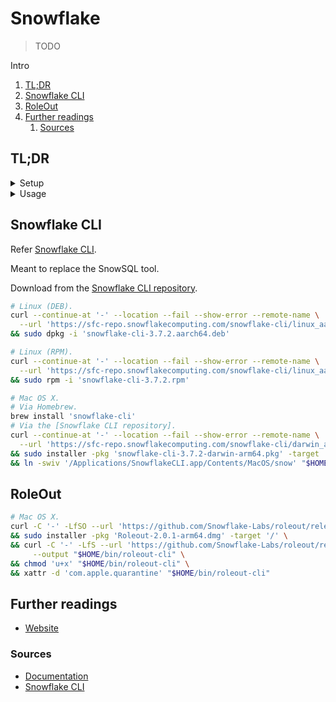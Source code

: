 # Snowflake

> TODO

Intro

<!-- Remove this line to uncomment if used
## Table of contents <!-- omit in toc -->

1. [TL;DR](#tldr)
1. [Snowflake CLI](#snowflake-cli)
1. [RoleOut](#roleout)
1. [Further readings](#further-readings)
   1. [Sources](#sources)

## TL;DR

<details>
  <summary>Setup</summary>

  <details style='padding: 0 0 0 1rem'>
    <summary>Linux (DEB)</summary>

```sh
# Install Snowflake's CLI.
# Get it from the [Snowflake CLI repository].
curl --continue-at '-' --location --fail --show-error --remote-name \
  --url 'https://sfc-repo.snowflakecomputing.com/snowflake-cli/linux_aarch64/3.7.2/snowflake-cli-3.7.2.aarch64.deb' \
&& sudo dpkg -i 'snowflake-cli-3.7.2.aarch64.deb'
```

  </details>

  <details style='padding: 0 0 0 1rem'>
    <summary>Linux (RPM)</summary>

```sh
# Install Snowflake's CLI.
# Get it from the [Snowflake CLI repository].
curl --continue-at '-' --location --fail --show-error --remote-name \
  --url 'https://sfc-repo.snowflakecomputing.com/snowflake-cli/linux_aarch64/3.7.2/snowflake-cli-3.7.2.aarch64.rpm' \
&& sudo rpm -i 'snowflake-cli-3.7.2.rpm'
```

  </details>

  <details style='padding: 0 0 0 1rem'>
    <summary>Mac OS X</summary>

```sh
# Install Snowflake's CLI.
brew install 'snowflake-cli'

# Install RoleOut's UI and CLI.
curl -C '-' -LfSO --url 'https://github.com/Snowflake-Labs/roleout/releases/download/v2.0.1/Roleout-2.0.1-arm64.dmg' \
&& sudo installer -pkg 'Roleout-2.0.1-arm64.dmg' -target '/' \
&& curl -C '-' -LfS --url 'https://github.com/Snowflake-Labs/roleout/releases/download/v2.0.1/roleout-cli-macos' \
     --output "$HOME/bin/roleout-cli" \
&& chmod 'u+x' "$HOME/bin/roleout-cli" \
&& xattr -d 'com.apple.quarantine' "$HOME/bin/roleout-cli"
```

  </details>

</details>

<details>
  <summary>Usage</summary>

```sh
# Check it works.
snow --version

# Get help.
snow --help
snow helpers -h

# List configured connections to Snowflake.
snow connection list

# Add connections.
snow connection add

# Test connections.
snow connection test
snow connection test -c 'connection-name'

# Executes Snowflake queries.
snow sql
```

```sql
SHOW USERS;
SHOW USERS LIKE '%john%';

CREATE USER alice;
CREATE USER IF NOT EXISTS bob;
CREATE OR REPLACE USER claude
  PASSWORD='somePassword' DISPLAY_NAME='Claude' EMAIL='claude@example.org'
  LOGIN_NAME='CLAUDE@EXAMPLE.ORG' MUST_CHANGE_PASSWORD=TRUE;

GRANT ROLE someRole TO USER diane;

ALTER USER IF EXISTS elijah RESET PASSWORD;
ALTER USER IF EXISTS fred SET DISABLE_MFA=TRUE;
```

</details>

<!-- Uncomment if used
<details>
  <summary>Real world use cases</summary>

```sh
```

</details>
-->

## Snowflake CLI

Refer [Snowflake CLI].

Meant to replace the SnowSQL tool.

Download from the [Snowflake CLI repository].

```sh
# Linux (DEB).
curl --continue-at '-' --location --fail --show-error --remote-name \
  --url 'https://sfc-repo.snowflakecomputing.com/snowflake-cli/linux_aarch64/3.7.2/snowflake-cli-3.7.2.aarch64.deb' \
&& sudo dpkg -i 'snowflake-cli-3.7.2.aarch64.deb'

# Linux (RPM).
curl --continue-at '-' --location --fail --show-error --remote-name \
  --url 'https://sfc-repo.snowflakecomputing.com/snowflake-cli/linux_aarch64/3.7.2/snowflake-cli-3.7.2.aarch64.rpm' \
&& sudo rpm -i 'snowflake-cli-3.7.2.rpm'

# Mac OS X.
# Via Homebrew.
brew install 'snowflake-cli'
# Via the [Snowflake CLI repository].
curl --continue-at '-' --location --fail --show-error --remote-name \
  --url 'https://sfc-repo.snowflakecomputing.com/snowflake-cli/darwin_arm64/3.7.2/snowflake-cli-3.7.2-darwin-arm64.pkg' \
&& sudo installer -pkg 'snowflake-cli-3.7.2-darwin-arm64.pkg' -target '/' \
&& ln -swiv '/Applications/SnowflakeCLI.app/Contents/MacOS/snow' "$HOME/bin/snow"
```

## RoleOut

```sh
# Mac OS X.
curl -C '-' -LfSO --url 'https://github.com/Snowflake-Labs/roleout/releases/download/v2.0.1/Roleout-2.0.1-arm64.dmg' \
&& sudo installer -pkg 'Roleout-2.0.1-arm64.dmg' -target '/' \
&& curl -C '-' -LfS --url 'https://github.com/Snowflake-Labs/roleout/releases/download/v2.0.1/roleout-cli-macos' \
     --output "$HOME/bin/roleout-cli" \
&& chmod 'u+x' "$HOME/bin/roleout-cli" \
&& xattr -d 'com.apple.quarantine' "$HOME/bin/roleout-cli"
```

## Further readings

- [Website]

### Sources

- [Documentation]
- [Snowflake CLI]

<!--
  Reference
  ═╬═Time══
  -->

<!-- In-article sections -->
<!-- Knowledge base -->
<!-- Files -->
<!-- Upstream -->
[documentation]: https://docs.snowflake.com/en/
[website]: https://www.snowflake.com/en/
[snowflake cli]: https://docs.snowflake.com/en/developer-guide/snowflake-cli/index
[snowflake cli repository]: https://sfc-repo.snowflakecomputing.com/snowflake-cli/index.html

<!-- Others -->
